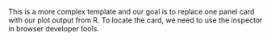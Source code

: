 This is a more complex template and our goal is to replace one panel card with our plot output from R. To locate the card, we need to use the inspector in browser developer tools.